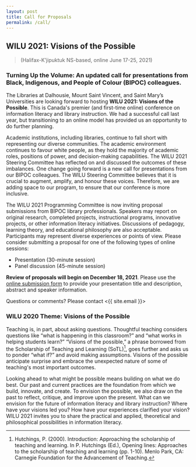 ```yaml
---
layout: post
title: Call for Proposals
permalink: /call/
---
```


## WILU 2021: Visions of the Possible  
>(Halifax-K’jipuktuk NS-based, online June 17-25, 2021)

### Turning Up the Volume: An updated call for presentations from Black, Indigenous, and People of Colour (BIPOC) colleagues.

The Libraries at Dalhousie, Mount Saint Vincent, and Saint Mary’s Universities are looking forward to hosting **WILU 2021: Visions of the Possible**. This is Canada's premier (and first-time online) conference on information literacy and library instruction. We had a successful call last year, but transitioning to an online model has provided us an opportunity to do further planning.

Academic institutions, including libraries, continue to fall short with representing our diverse communities. The academic environment continues to favour white people, as they hold the majority of academic roles, positions of power, and decision-making capabilities. The WILU 2021 Steering Committee has reflected on and discussed the outcomes of these imbalances. One change going forward is a new call for presentations from our BIPOC colleagues. The WILU Steering Committee believes that it is crucial to augment, amplify, and honour these voices. Therefore, we are adding space to our program, to ensure that our conference is more inclusive.

The WILU 2021 Programming Committee is now inviting proposal submissions from BIPOC library professionals. Speakers may report on original research, completed projects, instructional programs, innovative projects, or other information literacy initiatives. Discussions of pedagogy, learning theory, and educational philosophy are also acceptable. Participants may represent diverse experiences or points of view. Please consider submitting a proposal for one of the following types of online sessions:

- Presentation (30-minute session)
- Panel discussion (45-minute session)

**Review of proposals will begin on December 18, 2021**. Please use the [online submission form](https://docs.google.com/forms/d/e/1FAIpQLSfjIQk5AKI7emJ3GI0KY2gORZgK_6ovkhS1J2wqY0Ma_I6yAQ/viewform) to provide your presentation title and description, abstract and speaker information.

Questions or comments? Please contact <{{ site.email }}>

### WILU 2020 Theme: Visions of the Possible

Teaching is, in part, about asking questions. Thoughtful teaching considers questions like “what is happening in this classroom?” and “what works in helping students learn?” “Visions of the possible,” a phrase borrowed from the Scholarship of Teaching and Learning (SoTL)[^1], goes further and asks us to ponder “what if?” and avoid making assumptions. Visions of the possible anticipate surprise and embrace the unexpected nature of some of teaching's most important outcomes.

Looking ahead to what might be possible means building on what we do best. Our past and current practices are the foundation from which we build, innovate, and create. To envision the possible, we also draw on the past to reflect, critique, and improve upon the present. What can we envision for the future of information literacy and library instruction? Where have your visions led you? How have your experiences clarified your vision? WILU 2021 invites you to share the practical and applied, theoretical and philosophical possibilities in information literacy.

[^1]: Hutchings, P. (2000). Introduction: Approaching the scholarship of teaching and learning. In P. Hutchings (Ed.), Opening lines: Approaches to the scholarship of teaching and learning (pp. 1-10). Menlo Park, CA: Carnegie Foundation for the Advancement of Teaching.
